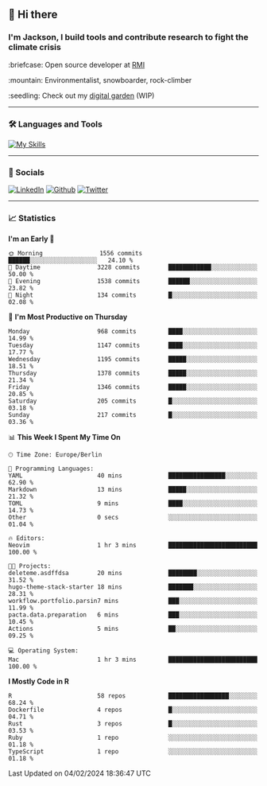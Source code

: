 ## :wave: Hi there
### I'm Jackson, I build tools and contribute research to fight the climate crisis
<p> :briefcase: Open source developer at <a href="https://rmi.org/" alt="RMI">RMI</a></p>
<p> :mountain: Environmentalist, snowboarder, rock-climber</p>
<p> :seedling: Check out my <a href="https://jdhoffa.github.io/" alt="digital garden">digital garden</a> (WIP) </p>

---

### :hammer_and_wrench: Languages and Tools

[![My Skills](https://skillicons.dev/icons?i=r,python,rust,js,html,css,postgresql,neovim,azure,docker,git&perline=6&theme=dark)](https://skillicons.dev)

---

### :iphone: Socials

[![LinkedIn](https://skillicons.dev/icons?i=linkedin&theme=dark)](https://www.linkedin.com/in/jackson-hoffart/) 
[![Github](https://skillicons.dev/icons?i=github&theme=dark)](https://github.com/jdhoffa) 
[![Twitter](https://skillicons.dev/icons?i=twitter&theme=dark)](https://twitter.com/jdhoffart) 

---

### :chart_with_upwards_trend: Statistics

 
<!--START_SECTION:waka-->
**I'm an Early 🐤** 

```text
🌞 Morning                1556 commits        ██████░░░░░░░░░░░░░░░░░░░   24.10 % 
🌆 Daytime                3228 commits        ████████████░░░░░░░░░░░░░   50.00 % 
🌃 Evening                1538 commits        ██████░░░░░░░░░░░░░░░░░░░   23.82 % 
🌙 Night                  134 commits         █░░░░░░░░░░░░░░░░░░░░░░░░   02.08 % 
```
📅 **I'm Most Productive on Thursday** 

```text
Monday                   968 commits         ████░░░░░░░░░░░░░░░░░░░░░   14.99 % 
Tuesday                  1147 commits        ████░░░░░░░░░░░░░░░░░░░░░   17.77 % 
Wednesday                1195 commits        █████░░░░░░░░░░░░░░░░░░░░   18.51 % 
Thursday                 1378 commits        █████░░░░░░░░░░░░░░░░░░░░   21.34 % 
Friday                   1346 commits        █████░░░░░░░░░░░░░░░░░░░░   20.85 % 
Saturday                 205 commits         █░░░░░░░░░░░░░░░░░░░░░░░░   03.18 % 
Sunday                   217 commits         █░░░░░░░░░░░░░░░░░░░░░░░░   03.36 % 
```


📊 **This Week I Spent My Time On** 

```text
🕑︎ Time Zone: Europe/Berlin

💬 Programming Languages: 
YAML                     40 mins             ████████████████░░░░░░░░░   62.90 % 
Markdown                 13 mins             █████░░░░░░░░░░░░░░░░░░░░   21.32 % 
TOML                     9 mins              ████░░░░░░░░░░░░░░░░░░░░░   14.73 % 
Other                    0 secs              ░░░░░░░░░░░░░░░░░░░░░░░░░   01.04 % 

🔥 Editors: 
Neovim                   1 hr 3 mins         █████████████████████████   100.00 % 

🐱‍💻 Projects: 
deleteme.asdffdsa        20 mins             ████████░░░░░░░░░░░░░░░░░   31.52 % 
hugo-theme-stack-starter 18 mins             ███████░░░░░░░░░░░░░░░░░░   28.31 % 
workflow.portfolio.parsin7 mins              ███░░░░░░░░░░░░░░░░░░░░░░   11.99 % 
pacta.data.preparation   6 mins              ███░░░░░░░░░░░░░░░░░░░░░░   10.45 % 
Actions                  5 mins              ██░░░░░░░░░░░░░░░░░░░░░░░   09.25 % 

💻 Operating System: 
Mac                      1 hr 3 mins         █████████████████████████   100.00 % 
```

**I Mostly Code in R** 

```text
R                        58 repos            █████████████████░░░░░░░░   68.24 % 
Dockerfile               4 repos             █░░░░░░░░░░░░░░░░░░░░░░░░   04.71 % 
Rust                     3 repos             █░░░░░░░░░░░░░░░░░░░░░░░░   03.53 % 
Ruby                     1 repo              ░░░░░░░░░░░░░░░░░░░░░░░░░   01.18 % 
TypeScript               1 repo              ░░░░░░░░░░░░░░░░░░░░░░░░░   01.18 % 
```




 Last Updated on 04/02/2024 18:36:47 UTC
<!--END_SECTION:waka-->
